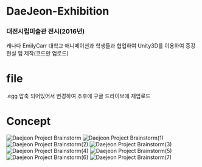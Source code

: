 # DaeJeon-Exhibition
### 대전시립미술관 전시(2016년)
캐나다 EmilyCarr 대학교 애니메이션과 학생들과 협업하여 Unity3D를 이용하여 증강현실 앱 제작(코드만 업로드)

# file
.egg 압축 되어있어서 변경하여 추후에 구글 드라이브에 재업로드


# Concept
![Daejeon Project Brainstorm](https://user-images.githubusercontent.com/64409693/190299220-13c42707-856f-4312-bc45-ae2c4b2f2d52.png)
![Daejeon Project Brainstorm(1)](https://user-images.githubusercontent.com/64409693/190299227-a31b89f5-f264-46ba-9b76-4f50ad8574ef.png)
![Daejeon Project Brainstorm(2)](https://user-images.githubusercontent.com/64409693/190299295-bbc7fa81-85f0-41c2-80ce-0d760188dd38.png)
![Daejeon Project Brainstorm(3)](https://user-images.githubusercontent.com/64409693/190299302-2664e6be-8ed4-4911-9c1c-23a7e392b175.png)
![Daejeon Project Brainstorm(4)](https://user-images.githubusercontent.com/64409693/190299324-5306b831-47b2-495f-9834-17168b753e19.png)
![Daejeon Project Brainstorm(5)](https://user-images.githubusercontent.com/64409693/190299332-4aa2d26d-00db-4345-9b0d-d6173076046e.png)
![Daejeon Project Brainstorm(6)](https://user-images.githubusercontent.com/64409693/190299336-f087d156-e587-4ab7-aafc-cd1a24e6ca04.png)
![Daejeon Project Brainstorm(7)](https://user-images.githubusercontent.com/64409693/190299337-3ffb1806-3562-4019-8f36-5c2f172e3250.png)
